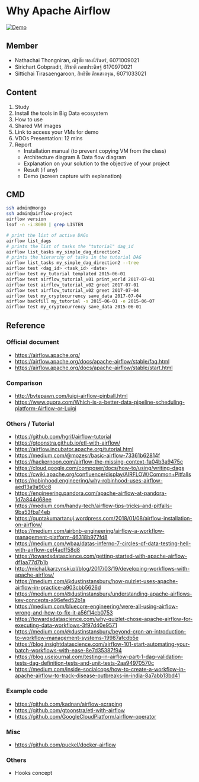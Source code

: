 # Why Apache Airflow

[![Demo](https://raw.githack.com/jojoee/why-airflow/master/asset/demo.png)](https://github.com/jojoee/why-airflow/blob/master/why-airflow.ipynb)

## Member
- Nathachai Thongniran, ณัฐชัย ทองนิรันดร์, 6071009021
- Sirichart Gobpradit, สิริชาติ กอบประดิษฐ์ 6170970021
- Sittichai Tirasaengaroon, สิทธิชัย ติรแสงอรุณ, 6071033021

## Content
1. Study
2. Install the tools in Big Data ecosystem
3. How to use
4. Shared VM images
5. Link to access your VMs for demo
6. VDOs Presentation: 12 mins
7. Report
    - Installation manual (to prevent copying VM from the class)
    - Architecture diagram & Data flow diagram
    - Explanation on your solution to the objective of your project
    - Result (if any)
    - Demo (screen capture with explanation)

## CMD
```bash
ssh admin@mongo
ssh admin@airflow-project
airflow version
lsof -n -i:8080 | grep LISTEN

# print the list of active DAGs
airflow list_dags
# prints the list of tasks the "tutorial" dag_id
airflow list_tasks my_simple_dag_direction2
# prints the hierarchy of tasks in the tutorial DAG
airflow list_tasks my_simple_dag_direction2 --tree
airflow test <dag_id> <task_id> <date>
airflow test my_tutorial templated 2015-06-01
airflow test airflow_tutorial_v01 print_world 2017-07-01
airflow test airflow_tutorial_v02 greet 2017-07-01
airflow test airflow_tutorial_v02 greet 2017-07-04
airflow test my_cryptocurrency save_data 2017-07-04
airflow backfill my_tutorial -s 2015-06-01 -e 2015-06-07
airflow test my_cryptocurrency save_data 2015-06-01
```

## Reference
### Official document
- https://airflow.apache.org/
- https://airflow.apache.org/docs/apache-airflow/stable/faq.html
- https://airflow.apache.org/docs/apache-airflow/stable/start.html

### Comparison
- http://bytepawn.com/luigi-airflow-pinball.html
- https://www.quora.com/Which-is-a-better-data-pipeline-scheduling-platform-Airflow-or-Luigi

### Others / Tutorial
- https://github.com/hgrif/airflow-tutorial
- https://gtoonstra.github.io/etl-with-airflow/
- https://airflow.incubator.apache.org/tutorial.html
- https://medium.com/@mozesr/basic-airflow-73361b62814f
- https://hackernoon.com/airflow-the-missing-context-1a04b3a9475c
- https://cloud.google.com/composer/docs/how-to/using/writing-dags
- https://cwiki.apache.org/confluence/display/AIRFLOW/Common+Pitfalls
- https://robinhood.engineering/why-robinhood-uses-airflow-aed13a9a90c8
- https://engineering.pandora.com/apache-airflow-at-pandora-1d7a844d68ee
- https://medium.com/handy-tech/airflow-tips-tricks-and-pitfalls-9ba53fba14eb
- https://guptakumartanuj.wordpress.com/2018/01/08/airflow-installation-on-airflow/
- https://medium.com/airbnb-engineering/airflow-a-workflow-management-platform-46318b977fd8
- https://medium.com/wbaa/datas-inferno-7-circles-of-data-testing-hell-with-airflow-cef4adff58d8
- https://towardsdatascience.com/getting-started-with-apache-airflow-df1aa77d7b1b
- http://michal.karzynski.pl/blog/2017/03/19/developing-workflows-with-apache-airflow/
- https://medium.com/@dustinstansbury/how-quizlet-uses-apache-airflow-in-practice-a903cbb5626d
- https://medium.com/@dustinstansbury/understanding-apache-airflows-key-concepts-a96efed52b1a
- https://medium.com/bluecore-engineering/were-all-using-airflow-wrong-and-how-to-fix-it-a56f14cb0753
- https://towardsdatascience.com/why-quizlet-chose-apache-airflow-for-executing-data-workflows-3f97d40e9571
- https://medium.com/@dustinstansbury/beyond-cron-an-introduction-to-workflow-management-systems-19987afcdb5e
- https://blog.insightdatascience.com/airflow-101-start-automating-your-batch-workflows-with-ease-8e7d35387f94
- https://blog.usejournal.com/testing-in-airflow-part-1-dag-validation-tests-dag-definition-tests-and-unit-tests-2aa94970570c
- https://medium.com/inside-socialcops/how-to-create-a-workflow-in-apache-airflow-to-track-disease-outbreaks-in-india-8a7abb13bd41

### Example code
- https://github.com/kadnan/airflow-scraping
- https://github.com/gtoonstra/etl-with-airflow
- https://github.com/GoogleCloudPlatform/airflow-operator

### Misc
- https://github.com/puckel/docker-airflow

### Others
- Hooks concept
